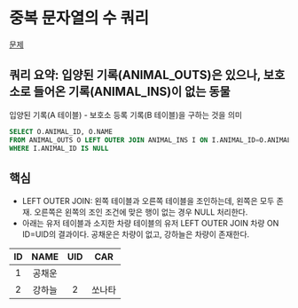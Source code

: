 # 중복 문자열의 수 쿼리

[문제](https://programmers.co.kr/learn/courses/30/lessons/59042)

## 쿼리 요약: 입양된 기록(ANIMAL_OUTS)은 있으나, 보호소로 들어온 기록(ANIMAL_INS)이 없는 동물
입양된 기록(A 테이블) - 보호소 등록 기록(B 테이블)을 구하는 것을 의미

```sql
SELECT O.ANIMAL_ID, O.NAME
FROM ANIMAL_OUTS O LEFT OUTER JOIN ANIMAL_INS I ON I.ANIMAL_ID=O.ANIMAL_ID
WHERE I.ANIMAL_ID IS NULL
```

## 핵심
- LEFT OUTER JOIN: 왼쪽 테이블과 오른쪽 테이블을 조인하는데, 왼쪽은 모두 존재. 오른쪽은 왼쪽의 조인 조건에 맞은 행이 없는 경우 NULL 처리한다.
- 아래는 유저 테이블과 소지한 차량 테이블의 유저 LEFT OUTER JOIN 차량 ON ID=UID의 결과이다. 공채운은 차량이 없고, 강하늘은 차량이 존재한다.


|ID|NAME|UID|CAR|
|:---:|:---:|:---:|:---:|
|1|공채운| | |
|2|강하늘|2|쏘나타|
